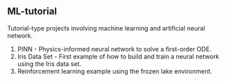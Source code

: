 ## ML-tutorial
Tutorial-type projects involving machine learning and artificial neural network.

1. PINN - Physics-informed neural network to solve a first-order ODE.
2. Iris Data Set - First example of how to build and train a neural network using the Iris data set.
3. Reinforcement learning example using the frozen lake environment.

